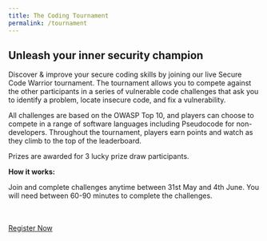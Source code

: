 ```yaml
---
title: The Coding Tournament
permalink: /tournament
---
```


<h2>Unleash your inner security champion</h2>
<p>Discover & improve your secure coding skills by joining our live Secure Code Warrior tournament. The tournament allows you to compete against the other participants in a series of vulnerable code challenges that ask you to identify a problem, locate insecure code, and fix a vulnerability.</p>
<p>All challenges are based on the OWASP Top 10, and players can choose to compete in a range of software languages including Pseudocode for non-developers. Throughout the tournament, players earn points and watch as they climb to the top of the leaderboard. </p>
<p>Prizes are awarded for 3 lucky prize draw participants. </p>
<p><strong>How it works:</strong></p>
<p>Join and complete challenges anytime between 31st May and 4th June. You will need between 60-90 minutes to complete the challenges. </p>
<br><br>
<a href="https://form.gov.sg/#!/608f46f439fe84001123dba2">Register Now</a>

